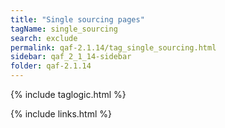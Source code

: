 ```yaml
---
title: "Single sourcing pages"
tagName: single_sourcing
search: exclude
permalink: qaf-2.1.14/tag_single_sourcing.html
sidebar: qaf_2_1_14-sidebar
folder: qaf-2.1.14
---
```

{% include taglogic.html %}

{% include links.html %}
